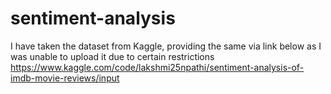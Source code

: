 # sentiment-analysis
I have taken the dataset from Kaggle, providing the same via link below as I was unable to upload it due to certain restrictions
https://www.kaggle.com/code/lakshmi25npathi/sentiment-analysis-of-imdb-movie-reviews/input
